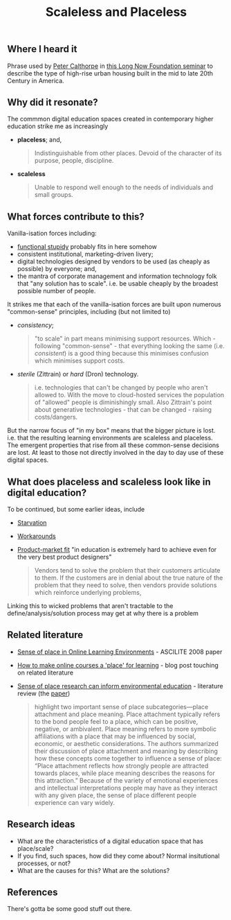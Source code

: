 ﻿---
backlinks:
- title: Consistency vs quality?
  url: /sense/Design/consistency-quality.html
- title: Scale and learning, teaching & education
  url: /sense/Design/scale.html
- title: The BAD (Bricolage, Affordances, Distribution) mindset
  url: /sense/CASA/bad-mindset.html
tags:
- bad
title: Scaleless and Placeless
type: note
---
## Where I heard it

Phrase used by [Peter Calthorpe](https://en.wikipedia.org/wiki/Peter_Calthorpe) in [this Long Now Foundation seminar](https://longnow.org/seminars/02020/jul/14/urban-planet-ecology-community-and-growth-through-next-century/) to describe the type of high-rise urban housing built in the mid to late 20th Century in America.

## Why did it resonate?

The commmon digital education spaces created in contemporary higher education strike me as increasingly

- **placeless**; and,

    > Indistinguishable from other places. Devoid of the character of its purpose, people, discipline. 

- **scaleless**

    > Unable to respond well enough to the needs of individuals and small groups.
    
## What forces contribute to this?

Vanilla-isation forces including:

- [functional stupidy](https://onlinelibrary.wiley.com/doi/full/10.1111/j.1467-6486.2012.01072.x) probably fits in here somehow
- consistent institutional, marketing-driven livery;
- digital technologies designed by vendors to be used (as cheaply as possible) by everyone; and,
- the mantra of corporate management and information technology folk that "any solution has to scale". i.e. be usable cheaply by the broadest possible number of people. 

It strikes me that each of the vanilla-isation forces are built upon numerous "common-sense" principles, including (but not limited to)

- *consistency*;

    > "to scale" in part means minimising support resources. Which - following "common-sense" - that everything looking the same (i.e. *consistent*) is a good thing because this minimises confusion which minimises support costs.

- *sterile* (Zittrain) or *hard* (Dron) technology.

    > i.e. technologies that can't be changed by people who aren't allowed to. With the move to cloud-hosted services the population of "allowed" people is diminishingly small. Also Zittrain's point about generative technologies - that can be changed - raising costs/dangers.

But the narrow focus of "in my box" means that the bigger picture is lost. i.e. that the resulting learning environments are scaleless and placeless. The emergent properties that rise from all these common-sense decisions are lost. At least to those not directly involved in the day to day use of these digital spaces.

## What does placeless and scaleless look like in digital education?

To be continued, but some earlier ideas, include

- [Starvation](https://djon.es/blog/2012/04/01/learning-analytics-starvation-and-telling-us-what-we-already-know/)
- [Workarounds](https://djon.es/blog/2019/12/20/theory-of-workarounds/)
- [Product-market fit](https://eliterate.us/how-to-dig-a-billion-dollar-edtech-hole/) "in education is extremely hard to achieve even for the very best product designers"

    > Vendors tend to solve the problem that their customers articulate to them. If the customers are in denial about the true nature of the problem that they need to solve, then vendors provide solutions which reinforce underlying problems, 

Linking this to wicked problems that aren't tractable to the define/analysis/solution process may get at why there is a problem

## Related literature

- [Sense of place in Online Learning Environments](https://research.avondale.edu.au/edu_papers/32/) - ASCILITE 2008 paper 
- [How to make online courses a 'place' for learning](https://onlinelearninginsights.wordpress.com/tag/sense-of-place-in-online-learning/) - blog post touching on related literature
- [Sense of place research can inform environmental education](https://naaee.org/eepro/research/library/sense-place-environmental-education) - literature review (the [paper](http://dx.doi.org/10.1080/13504622.2011.609615))

    > highlight two important sense of place subcategories—place attachment and place meaning. Place attachment typically refers to the bond people feel to a place, which can be positive, negative, or ambivalent. Place meaning refers to more symbolic affiliations with a place that may be influenced by social, economic, or aesthetic considerations. The authors summarized their discussion of place attachment and meaning by describing how these concepts come together to influence a sense of place: “Place attachment reflects how strongly people are attracted towards places, while place meaning describes the reasons for this attraction.” Because of the variety of emotional experiences and intellectual interpretations people may have as they interact with any given place, the sense of place different people experience can vary widely.

## Research ideas

- What are the characteristics of a digital education space that has place/scale?
- If you find, such spaces, how did they come about? Normal insitutional processes, or not?
- What are the causes for this? What are the solutions?

## References

There's gotta be some good stuff out there.